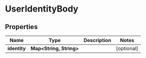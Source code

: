 

# UserIdentityBody


## Properties

| Name | Type | Description | Notes |
|------------ | ------------- | ------------- | -------------|
|**identity** | **Map&lt;String, String&gt;** |  |  [optional] |



